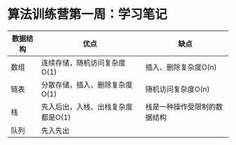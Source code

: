 # 算法训练营第一周：学习笔记

|数据结构|优点|缺点|
|---|---|---|
|数组|连续存储，随机访问复杂度O(1)|插入、删除复杂度O(n)|
|链表|分散存储，插入、删除复杂度O(1)|随机访问复杂度O(n)|
|栈|先入后出，入栈、出栈复杂度都是O(1)|栈是一种操作受限制的数据结构|
|队列|先入先出||

